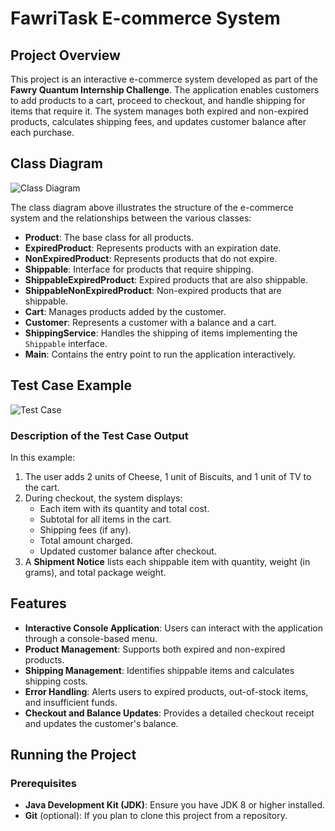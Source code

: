# FawriTask E-commerce System

## Project Overview

This project is an interactive e-commerce system developed as part of the **Fawry Quantum Internship Challenge**. The application enables customers to add products to a cart, proceed to checkout, and handle shipping for items that require it. The system manages both expired and non-expired products, calculates shipping fees, and updates customer balance after each purchase.

## Class Diagram

![Class Diagram](https://github.com/user-attachments/assets/8cc16b56-5af0-4666-ac56-f8f1fc6b7dc2)

The class diagram above illustrates the structure of the e-commerce system and the relationships between the various classes:

- **Product**: The base class for all products.
- **ExpiredProduct**: Represents products with an expiration date.
- **NonExpiredProduct**: Represents products that do not expire.
- **Shippable**: Interface for products that require shipping.
- **ShippableExpiredProduct**: Expired products that are also shippable.
- **ShippableNonExpiredProduct**: Non-expired products that are shippable.
- **Cart**: Manages products added by the customer.
- **Customer**: Represents a customer with a balance and a cart.
- **ShippingService**: Handles the shipping of items implementing the `Shippable` interface.
- **Main**: Contains the entry point to run the application interactively.

## Test Case Example

![Test Case](https://github.com/user-attachments/assets/3b91a3b7-c818-4f84-ac27-f145f2e3c526)

### Description of the Test Case Output

In this example:

1. The user adds 2 units of Cheese, 1 unit of Biscuits, and 1 unit of TV to the cart.
2. During checkout, the system displays:
   - Each item with its quantity and total cost.
   - Subtotal for all items in the cart.
   - Shipping fees (if any).
   - Total amount charged.
   - Updated customer balance after checkout.
3. A **Shipment Notice** lists each shippable item with quantity, weight (in grams), and total package weight.

## Features

- **Interactive Console Application**: Users can interact with the application through a console-based menu.
- **Product Management**: Supports both expired and non-expired products.
- **Shipping Management**: Identifies shippable items and calculates shipping costs.
- **Error Handling**: Alerts users to expired products, out-of-stock items, and insufficient funds.
- **Checkout and Balance Updates**: Provides a detailed checkout receipt and updates the customer's balance.

## Running the Project

### Prerequisites

- **Java Development Kit (JDK)**: Ensure you have JDK 8 or higher installed.
- **Git** (optional): If you plan to clone this project from a repository.

